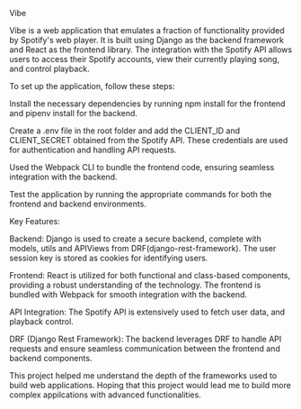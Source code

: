Vibe

Vibe is a web application that emulates a fraction of functionality provided by Spotify's web player. It is built using Django as the backend framework and React as the frontend library. The integration with the Spotify API allows users to access their Spotify accounts, view their currently playing song, and control playback.

To set up the application, follow these steps:

Install the necessary dependencies by running npm install for the frontend and pipenv install for the backend.

Create a .env file in the root folder and add the CLIENT_ID and CLIENT_SECRET obtained from the Spotify API. These credentials are used for authentication and handling API requests.

Used the Webpack CLI to bundle the frontend code, ensuring seamless integration with the backend.

Test the application by running the appropriate commands for both the frontend and backend environments.

Key Features:

Backend: Django is used to create a secure backend, complete with models, utils and APIViews from DRF(django-rest-framework). The user session key is stored as cookies for identifying users.

Frontend: React is utilized for both functional and class-based components, providing a robust understanding of the technology. The frontend is bundled with Webpack for smooth integration with the backend.

API Integration: The Spotify API is extensively used to fetch user data, and playback control.

DRF (Django Rest Framework): The backend leverages DRF to handle API requests and ensure seamless communication between the frontend and backend components.

This project helped me understand the depth of the frameworks used to build web applications. Hoping that this project would lead me to build more complex appilcations with advanced functionalities.

